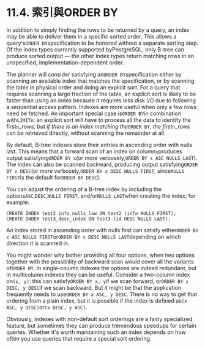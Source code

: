 # 11.4. 索引與ORDER BY

In addition to simply finding the rows to be returned by a query, an index may be able to deliver them in a specific sorted order. This allows a query's`ORDER BY`specification to be honored without a separate sorting step. Of the index types currently supported byPostgreSQL, only B-tree can produce sorted output — the other index types return matching rows in an unspecified, implementation-dependent order.

The planner will consider satisfying an`ORDER BY`specification either by scanning an available index that matches the specification, or by scanning the table in physical order and doing an explicit sort. For a query that requires scanning a large fraction of the table, an explicit sort is likely to be faster than using an index because it requires less disk I/O due to following a sequential access pattern. Indexes are more useful when only a few rows need be fetched. An important special case is`ORDER BY`in combination with`LIMITn`: an explicit sort will have to process all the data to identify the first`n`_\_rows, but if there is an index matching the_`ORDER BY`_, the first_`n`\_rows can be retrieved directly, without scanning the remainder at all.

By default, B-tree indexes store their entries in ascending order with nulls last. This means that a forward scan of an index on column`x`produces output satisfying`ORDER BY x`\(or more verbosely,`ORDER BY x ASC NULLS LAST`\). The index can also be scanned backward, producing output satisfying`ORDER BY x DESC`\(or more verbosely,`ORDER BY x DESC NULLS FIRST`, since`NULLS FIRST`is the default for`ORDER BY DESC`\).

You can adjust the ordering of a B-tree index by including the options`ASC`,`DESC`,`NULLS FIRST`, and/or`NULLS LAST`when creating the index; for example:

```text
CREATE INDEX test2_info_nulls_low ON test2 (info NULLS FIRST);
CREATE INDEX test3_desc_index ON test3 (id DESC NULLS LAST);
```

An index stored in ascending order with nulls first can satisfy either`ORDER BY x ASC NULLS FIRST`or`ORDER BY x DESC NULLS LAST`depending on which direction it is scanned in.

You might wonder why bother providing all four options, when two options together with the possibility of backward scan would cover all the variants of`ORDER BY`. In single-column indexes the options are indeed redundant, but in multicolumn indexes they can be useful. Consider a two-column index on`(x, y)`: this can satisfy`ORDER BY x, y`if we scan forward, or`ORDER BY x DESC, y DESC`if we scan backward. But it might be that the application frequently needs to use`ORDER BY x ASC, y DESC`. There is no way to get that ordering from a plain index, but it is possible if the index is defined as`(x ASC, y DESC)`or`(x DESC, y ASC)`.

Obviously, indexes with non-default sort orderings are a fairly specialized feature, but sometimes they can produce tremendous speedups for certain queries. Whether it's worth maintaining such an index depends on how often you use queries that require a special sort ordering.

